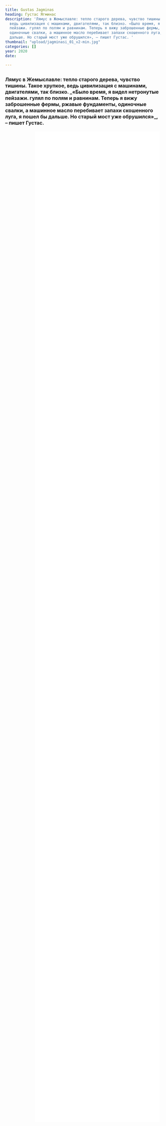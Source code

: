 ```yaml
---
title: Gustas Jagminas
heading: Густас Ягминас
description: 'Лямус в Жемыславле: тепло старого дерева, чувство тишины. Такое хрупкое,
  ведь цивилизация с машинами, двигателями, так близко. «Было время, я видел нетронутые
  пейзажи. гулял по полям и равнинам. Теперь я вижу заброшенные фермы, ржавые фундаменты,
  одиночные свалки, а машинное масло перебивает запахи скошенного луга, я пошел бы
  дальше. Но старый мост уже обрушился», – пишет Густас. '
thumbnail: "upload/jagminasi_01_v2-min.jpg"
categories: []
year: 2020
date: 

---
```

<div>
<h2>
    <!-- пишите описание тут -->
<span style="font-size: 1rem;">Лямус в Жемыславле: тепло старого дерева, чувство тишины. Такое хрупкое, ведь цивилизация с машинами, двигателями, так близко. _«Было время, я видел нетронутые пейзажи. гулял по полям и равнинам. Теперь я вижу заброшенные фермы, ржавые фундаменты, одиночные свалки, а машинное масло перебивает запахи скошенного луга, я пошел бы дальше. Но старый мост уже обрушился»_, – пишет Густас. </span>
</h2>
<iframe src="/jagminas/index.html" frameborder="0" scrolling="no" style="height: 80vh; width: 80%; margin: 0 10vw" allowfullscreen="true" webkitallowfullscreen="true" mozallowfullscreen="true"></iframe>
</div>